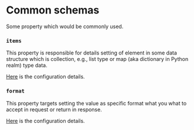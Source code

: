 # Common schemas

Some property which would be commonly used.


### ``items``

This property is responsible for details setting of element in some data structure which is collection, e.g., list type 
or map (aka dictionary in Python realm) type data.

[Here](/configure-references/mocked-apis/apis/http/common/item_element) is the configuration details.


### ``format``

This property targets setting the value as specific format what you what to accept in request or return in response.

[Here](./value_format) is the configuration details.
